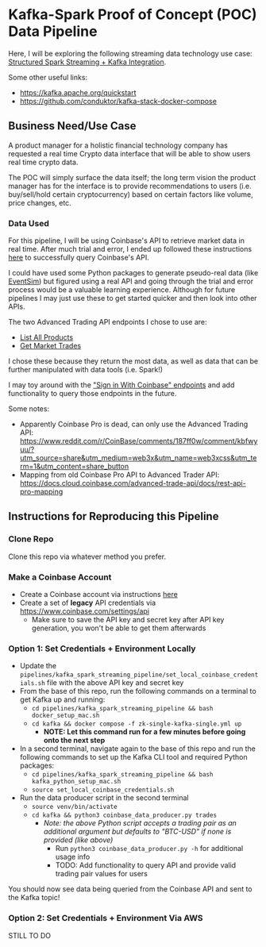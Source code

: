 # Kafka-Spark Proof of Concept (POC) Data Pipeline

Here, I will be exploring the following streaming data technology use case: [Structured Spark Streaming + Kafka Integration](https://spark.apache.org/docs/latest/structured-streaming-kafka-integration.html).

Some other useful links:
- https://kafka.apache.org/quickstart
- https://github.com/conduktor/kafka-stack-docker-compose

## Business Need/Use Case

A product manager for a holistic financial technology company has requested a real time Crypto data interface that will be able to show users real time crypto data.

The POC will simply surface the data itself; the long term vision the product manager has for the interface is to provide recommendations to users (i.e. buy/sell/hold certain cryptocurrency) based on certain factors like volume, price changes, etc.

### Data Used 

For this pipeline, I will be using Coinbase's API to retrieve market data in real time. After much trial and error, I ended up followed these instructions [here](https://docs.cloud.coinbase.com/advanced-trade-api/docs/auth#legacy-api-keys) to successfully query Coinbase's API.

I could have used some Python packages to generate pseudo-real data (like [EventSim](https://github.com/viirya/eventsim)) but figured using a real API and going through the trial and error process would be a valuable learning experience. Although for future pipelines I may just use these to get started quicker and then look into other APIs.

The two Advanced Trading API endpoints I chose to use are:
- [List All Products](https://docs.cloud.coinbase.com/advanced-trade-api/reference/retailbrokerageapi_getproducts)
- [Get Market Trades](https://docs.cloud.coinbase.com/advanced-trade-api/reference/retailbrokerageapi_getmarkettrades)

I chose these because they return the most data, as well as data that can be further manipulated with data tools (i.e. Spark!)

I may toy around with the ["Sign in With Coinbase" endpoints](https://docs.cloud.coinbase.com/sign-in-with-coinbase/docs/welcome) and add functionality to query those endpoints in the future.

Some notes:
- Apparently Coinbase Pro is dead, can only use the Advanced Trading API: https://www.reddit.com/r/CoinBase/comments/187ff0w/comment/kbfwyuu/?utm_source=share&utm_medium=web3x&utm_name=web3xcss&utm_term=1&utm_content=share_button
- Mapping from old Coinbase Pro API to Advanced Trader API: https://docs.cloud.coinbase.com/advanced-trade-api/docs/rest-api-pro-mapping

## Instructions for Reproducing this Pipeline

### Clone Repo

Clone this repo via whatever method you prefer.

### Make a Coinbase Account
- Create a Coinbase account via instructions [here](https://help.coinbase.com/en-au/coinbase/getting-started/getting-started-with-coinbase/create-a-coinbase-account)
- Create a set of **legacy** API credentials via https://www.coinbase.com/settings/api
    - Make sure to save the API key and secret key after API key generation, you won't be able to get them afterwards

### Option 1: Set Credentials + Environment Locally
- Update the `pipelines/kafka_spark_streaming_pipeline/set_local_coinbase_credentials.sh` file with the above API key and secret key
- From the base of this repo, run the following commands on a terminal to get Kafka up and running:
    - `cd pipelines/kafka_spark_streaming_pipeline && bash docker_setup_mac.sh`
    - `cd kafka && docker compose -f zk-single-kafka-single.yml up`
        - **NOTE: Let this command run for a few minutes before going onto the next step**
- In a second terminal, navigate again to the base of this repo and run the following commands to set up the Kafka CLI tool and required Python packages:
    - `cd pipelines/kafka_spark_streaming_pipeline && bash kafka_python_setup_mac.sh`
    - `source set_local_coinbase_credentials.sh`
- Run the data producer script in the second terminal
    - `source venv/bin/activate`
    - `cd kafka && python3 coinbase_data_producer.py trades`
        - *Note: the above Python script accepts a trading pair as an additional argument but defaults to "BTC-USD" if none is provided (like above)*
            - Run `python3 coinbase_data_producer.py -h` for additional usage info
            - TODO: Add functionality to query API and provide valid trading pair values for users

You should now see data being queried from the Coinbase API and sent to the Kafka topic!

### Option 2: Set Credentials + Environment Via AWS

STILL TO DO